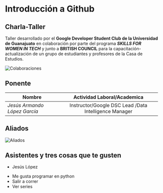 # Introducción a Github

## Charla-Taller 

Taller desarrollado por el **Google Developer Student Club de la Universidad de Guanajuato** en colaboración por parte del programa _**SKILLS FOR WOMEN IN TECH**_  y junto a **BRITISH COUNCIL** para la capacitación-actualización de un grupo de estudiantes y profesores de la Casa de Estudios. 

![Colaboraciones](img/hackwomen.png)

## Ponente

| Nombre                                  | Actividad Laboral/Academica                                          |
| -----------------------------------     |:--------------------------------------------------------------------:|
| _Jesús Armando López García_            | Instructor/Google DSC Lead /Data Intelligence Manager                |


## Aliados

![Aliados](img/britishcouncil.png)


## Asistentes y tres cosas que te gusten

* Jesús López 
- Me gusta programar en python
- Salir a correr
- Ver series 
